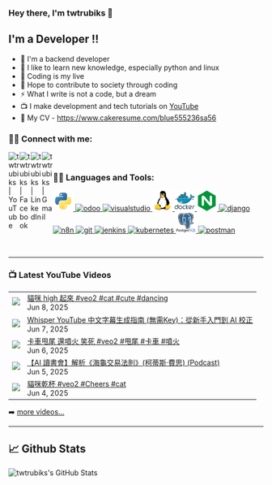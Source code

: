 ### Hey there, I'm twtrubiks 👋

## I'm a Developer !!

- 🔭 I'm a backend developer
- 🌱 I like to learn new knowledge, especially python and linux
- 👯 Coding is my live
- 🥅 Hope to contribute to society through coding
- ⚡  What I write is not a code, but a dream
- 📺 I make development and tech tutorials on [YouTube](https://www.youtube.com/user/blue524326)
- 🔭 My CV - https://www.cakeresume.com/blue555236sa56

### 🙋‍♂️ Connect with me:

[<img align="left" alt="twtrubiks | YouTube" width="22px" src="https://cdn.jsdelivr.net/npm/simple-icons@v3/icons/youtube.svg" />][youtube]
[<img align="left" alt="twtrubiks | Facebook" width="22px" src="https://cdn.jsdelivr.net/npm/simple-icons@v3/icons/facebook.svg" />][facebook]
[<img align="left" alt="twtrubiks | LinkedIn" width="22px" src="https://cdn.jsdelivr.net/npm/simple-icons@v3/icons/linkedin.svg" />][linkedin]
[<img align="left" alt="twtrubiks | Gmail" width="22px" src="https://cdn.jsdelivr.net/npm/simple-icons@v3/icons/gmail.svg" />][gmail]

<br />

### 👨‍💻 Languages and Tools:

<p align="left"> <a href="https://www.python.org" target="_blank"> <img src="https://raw.githubusercontent.com/devicons/devicon/master/icons/python/python-original.svg" alt="python" width="40" height="40"/> <a href="https://www.odoo.com/" target="_blank"> <img src="https://upload.wikimedia.org/wikipedia/commons/thumb/5/50/Odoo_logo.svg/320px-Odoo_logo.svg.png" alt="odoo" width="65" height="40"/> </a> <a href="https://code.visualstudio.com/" target="_blank"> <img src="https://upload.wikimedia.org/wikipedia/commons/thumb/9/9a/Visual_Studio_Code_1.35_icon.svg/240px-Visual_Studio_Code_1.35_icon.svg.png" alt="visualstudio" width="40" height="40"/> </a> <a href="https://www.linux.org/" target="_blank"> <img src="https://raw.githubusercontent.com/devicons/devicon/master/icons/linux/linux-original.svg" alt="linux" width="40" height="40"/> <a href="https://www.docker.com/" target="_blank"> <img src="https://raw.githubusercontent.com/devicons/devicon/master/icons/docker/docker-original-wordmark.svg" alt="docker" width="40" height="40"/> </a> </a> <a href="https://www.nginx.com" target="_blank"> <img src="https://raw.githubusercontent.com/devicons/devicon/master/icons/nginx/nginx-original.svg" alt="nginx" width="40" height="40"/> </a> </a> <a href="https://www.djangoproject.com/" target="_blank"> <img src="https://upload.wikimedia.org/wikipedia/commons/7/75/Django_logo.svg" alt="django" width="40" height="40"/> </a> <a href="[https://flask.palletsprojects.com/](https://upload.wikimedia.org/wikipedia/commons/5/53/N8n-logo-new.svg)" target="_blank"> <img src="https://upload.wikimedia.org/wikipedia/commons/5/53/N8n-logo-new.svg" alt="n8n" width="40" height="40"/> </a> <a href="https://git-scm.com/" target="_blank"> <img src="https://www.vectorlogo.zone/logos/git-scm/git-scm-icon.svg" alt="git" width="40" height="40"/> </a> <a href="https://www.jenkins.io" target="_blank"> <img src="https://www.vectorlogo.zone/logos/jenkins/jenkins-icon.svg" alt="jenkins" width="40" height="40"/> </a> <a href="https://kubernetes.io" target="_blank"> <img src="https://www.vectorlogo.zone/logos/kubernetes/kubernetes-icon.svg" alt="kubernetes" width="40" height="40"/> </a> <a href="https://www.postgresql.org" target="_blank"> <img src="https://raw.githubusercontent.com/devicons/devicon/master/icons/postgresql/postgresql-original-wordmark.svg" alt="postgresql" width="40" height="40"/> </a> <a href="https://postman.com" target="_blank"> <img src="https://www.vectorlogo.zone/logos/getpostman/getpostman-icon.svg" alt="postman" width="40" height="40"/> </a> </p>

<br />

---

### 📺 Latest YouTube Videos

<table>
    <tbody>
<!-- YOUTUBE:START --><tr><td><a href="https://www.youtube.com/watch?v=DoL-fP5Y_Xg"><img width="140px" src="https://i.ytimg.com/vi/DoL-fP5Y_Xg/mqdefault.jpg"></a></td>
<td><a href="https://www.youtube.com/watch?v=DoL-fP5Y_Xg">貓咪 high 起來 #veo2 #cat #cute #dancing</a><br/>Jun 8, 2025</td></tr>
<tr><td><a href="https://www.youtube.com/watch?v=E-X3kp8wCIg"><img width="140px" src="https://i.ytimg.com/vi/E-X3kp8wCIg/mqdefault.jpg"></a></td>
<td><a href="https://www.youtube.com/watch?v=E-X3kp8wCIg">Whisper YouTube 中文字幕生成指南 &lpar;無需Key&rpar;：從新手入門到 AI 校正</a><br/>Jun 7, 2025</td></tr>
<tr><td><a href="https://www.youtube.com/watch?v=O8-tEaVCdVI"><img width="140px" src="https://i.ytimg.com/vi/O8-tEaVCdVI/mqdefault.jpg"></a></td>
<td><a href="https://www.youtube.com/watch?v=O8-tEaVCdVI">卡車甩尾 還噴火 笑死 #veo2 #甩尾 #卡車 #噴火</a><br/>Jun 6, 2025</td></tr>
<tr><td><a href="https://www.youtube.com/watch?v=0VWoTw_k3EU"><img width="140px" src="https://i.ytimg.com/vi/0VWoTw_k3EU/mqdefault.jpg"></a></td>
<td><a href="https://www.youtube.com/watch?v=0VWoTw_k3EU">【AI 讀書會】解析《海龜交易法則》&lpar;柯蒂斯·費思&rpar; &lpar;Podcast&rpar;</a><br/>Jun 5, 2025</td></tr>
<tr><td><a href="https://www.youtube.com/watch?v=5TvQzR7D1oM"><img width="140px" src="https://i.ytimg.com/vi/5TvQzR7D1oM/mqdefault.jpg"></a></td>
<td><a href="https://www.youtube.com/watch?v=5TvQzR7D1oM">貓咪乾杯 #veo2  #Cheers #cat</a><br/>Jun 4, 2025</td></tr>
<!-- YOUTUBE:END -->
    </tbody>
</table>

➡️ [more videos...](https://www.youtube.com/user/blue524326)

---

## 📈 Github Stats

<p align="left">
  <img align="left" alt="twtrubiks's GitHub Stats" src="https://github-readme-stats.vercel.app/api?username=twtrubiks&show_icons=true&hide_border=true" />
</p>

[youtube]: https://www.youtube.com/user/blue524326
[linkedin]: https://www.linkedin.com/in/twtrubiks-a09330145/
[facebook]: https://www.facebook.com/TWTRubiks
[gmail]: mailto:twtrubiks@gmail.com
